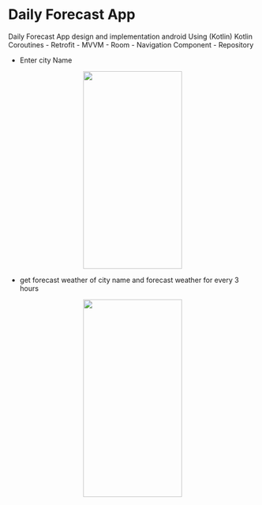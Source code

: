 # Daily Forecast App
Daily Forecast App design and implementation android Using (Kotlin)
Kotlin Coroutines - Retrofit - MVVM - Room - Navigation Component - Repository

* Enter city Name
<p align="center">
  <img width="200" height="400" src="https://user-images.githubusercontent.com/55391701/131236729-a4d01993-c7c3-4c15-96ad-32da187a6556.png">
</p>



* get forecast weather of city name and forecast weather for every 3 hours 
<p align="center">
  <img width="200" height="400" src="https://user-images.githubusercontent.com/55391701/131236728-893ba01c-492d-42c0-8bf6-2146bdf2eedb.png">
</p>

